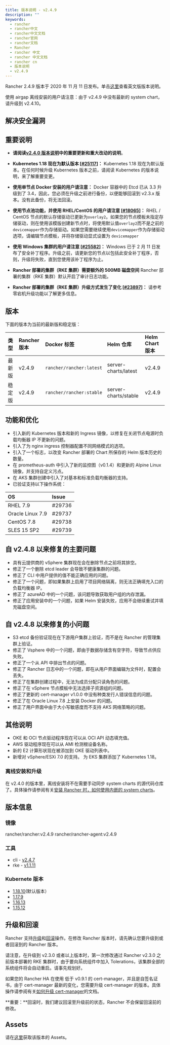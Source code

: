 ```yaml
---
title: 版本说明 - v2.4.9
description: ""
keywords:
  - rancher
  - rancher中文
  - rancher中文文档
  - rancher官网
  - rancher文档
  - Rancher
  - rancher 中文
  - rancher 中文文档
  - rancher cn
  - 版本说明
  - v2.4.9
---
```


Rancher 2.4.9 版本于 2020 年 11 月 11 日发布。单击[这里](https://github.com/rancher/rancher/releases/tag/v2.4.8)查看英文版版本说明。

使用 airgap 离线安装的用户请注意：由于 v2.4.9 中没有最新的 system chart，请升级到 v2.4.10。

## 解决安全漏洞

## 重要说明

- **请阅读[v2.4.0 版本说明](/docs/rancher2/releases/v2.4.0/)中的重要更新和重大改动的说明**。

- **Kubernetes 1.18 现在为默认版本 [[#25117](https://github.com/rancher/rancher/issues/25117)]：** Kubernetes 1.18 现在为默认版本。在任何时候升级 Kubernetes 版本之前，请阅读 Kubernetes 的版本说明，来了解重要变更。

- **使用单节点 Docker 安装的用户请注意：** Docker 容器中的 Etcd 已从 3.3 升级到了 3.4，因此，您必须在升级之前进行备份，以便能够回滚到 v2.3.x 版本。没有此备份，将无法回滚。

- **使用节点池功能，并使用 RHEL/CentOS 的用户请注意 [[#18065](https://github.com/rancher/rancher/issues/18065)]：** RHEL / CentOS 节点的默认存储驱动已更新为`overlay2`。如果您的节点模板未指定存储驱动，则在使用该模版创建新节点时，将使用默认值`overlay2`而不是之前的`devicemapper`作为存储驱动。如果您需要继续使用`devicemapper`作为存储驱动选项，请编辑节点模板，并将存储驱动显式设置为 `devicemapper`

- **使用 Windows 集群的用户请注意 [[#25582](https://github.com/rancher/rancher/issues/25582)]：** Windows 已于 2 月 11 日发布了安全补丁程序。升级之前，请更新您的节点以包括此安全补丁程序，否则，升级将失败，直到您使用该补丁程序为止。

- **Rancher 部署的集群（RKE 集群）需要额外的 500MB 磁盘空间** Rancher 部署的集群（RKE 集群）默认开启了审计日志功能。

- **Rancher 部署的集群（RKE 集群）升级方式发生了变化 [[#23897](https://github.com/rancher/rancher/issues/23897)]：** 请参考零宕机升级功能以了解更多信息。

## 版本

下面的版本为当前的最新版和稳定版：

| 类型   | Rancher 版本 | Docker 标签              | Helm 仓库            | Helm Chart 版本 |
| :----- | :----------- | :----------------------- | :------------------- | :-------------- |
| 最新版 | v2.4.9       | `rancher/rancher:latest` | server-charts/latest | v2.4.9          |
| 稳定版 | v2.4.9       | `rancher/rancher:stable` | server-charts/stable | v2.4.9          |

## 功能和优化

- 引入新的 Kubernetes 版本和新的 Ingress 镜像，以修复在关闭节点电源时负载均衡器 IP 不更新的问题。
- 引入了为 nginx ingress 控制器配置不同网络模式的选项。
- 引入了一个标志，以改变 Rancher 部署的 Chart 所保存的 Helm 版本历史的数量。
- 在 prometheus-auth 中引入了新的监控图（v0.1.4）和更新的 Alpine Linux 镜像，并支持自定义污点。
- 在 AKS 集群创建中引入了对基本和标准负载均衡器的支持。
- 已验证支持以下操作系统：

| OS               | Issue  |
| :--------------- | :----- |
| RHEL 7.9         | #29736 |
| Oracle Linux 7.9 | #29737 |
| CentOS 7.8       | #29738 |
| SLES 15 SP2      | #29739 |

## 自 v2.4.8 以来修复的主要问题

- 具有云提供商的 vSphere 集群现在会在删除节点之前将其排空。
- 修正了一个删除 etcd leader 会导致不健康集群的问题。
- 修正了 CLI 中用户提供的值不能正确应用的问题。
- 修正了一个问题，即如果集群上启用了项目网络隔离，则无法正确填充入口的负载均衡器 IP。
- 修正了 azureAD 中的一个问题，该问题导致获取用户组的内存泄漏。
- 修正了应用安装中的一个问题，如果 Helm 安装失败，应用不会继续重试并填充磁盘空间。

## 自 v2.4.8 以来修复的小问题

- S3 etcd 备份验证现在在下游用户集群上验证，而不是在 Rancher 的管理集群上验证。
- 修正了 Vsphere 中的一个问题，即由于数据存储含有空字符，导致节点供应失败。
- 修正了一个从 API 中排出节点的问题。
- 修正了 Rancher 日志中的一个问题，即在从用户界面编辑为文件时，配置会丢失。
- 修正了在集群创建过程中，无法为成员分配只读角色的问题。
- 修正了在 vSphere 节点模板中无法选择子资源组的问题。
- 修正了更新的 cert-manager v1.0.0 中没有种类发行人错误信息的问题。
- 修正了在 Oracle Linux 7.8 上安装 Docker 的问题。
- 修正了用户界面中由于大小写敏感度而不支持 AKS 网络策略的问题。

## 其他说明

- OKE 和 OCI 节点驱动程序现在可以从 OCI API 动态填充值。
- AWS 驱动程序现在可以从 AMI 检测根设备名称。
- 新的 E2 计算形状现在被添加到 OKE 驱动列表中。
- 新增对 vSphere/ESXi 7.0 的支持。
  为 EKS 集群添加了 Kubernetes 1.18。

### 离线安装和升级

在 v2.4.0 的版本里，离线安装将不在需要手动同步 system charts 的源代码仓库了。具体操作请参阅有关[安装 Rancher 时，如何使用内嵌的 system charts](/docs/rancher2/installation/other-installation-methods/air-gap/install-rancher/)。

## 版本信息

### 镜像

rancher/rancher:v2.4.9
rancher/rancher-agent:v2.4.9

### 工具

- cli - [v2.4.7](https://github.com/rancher/rancher/releases/tag/v2.4.7)
- rke - [v1.1.11](https://github.com/rancher/rke/releases/tag/v1.1.11)

### Kubernete 版本

- [1.18.10](https://github.com/rancher/hyperkube/tree/v1.18)(默认版本）
- [1.17.9](https://github.com/rancher/hyperkube/tree/v1.17)
- [1.16.13](https://github.com/rancher/hyperkube/releases/tag/v1.16.15-rancher1)
- [1.15.12](https://github.com/rancher/hyperkube/releases/tag/v1.15.12-rancher2)

## 升级和回滚

Rancher 支持[升级](/docs/rancher2/installation/install-rancher-on-k8s/upgrades/)和[回滚](/docs/rancher2/installation/install-rancher-on-k8s/rollbacks/)操作。在修改 Rancher 版本时，请先确认您要升级到或者回滚到的 Rancher 版本。

请注意，在升级到 v2.3.0 或者以上版本时，第一次修改通过 Rancher v2.3.0 之前版本部署的 RKE 集群时，由于要向系统组件中加入 Tolerations，该集群全部的系统组件将会自动重启。请事先规划好。

如果您的 Rancher HA 在使用 低于 v0.9.1 的 cert-manager，并且是自签名证书，由于 cert-manager 最新的变化，您需要升级 cert-manager 的版本。具体操作请参阅有关[如何升级 cert-manager](/docs/rancher2/installation/resources/upgrading-cert-manager/)的文档。

**重要：**回滚时，我们建议回滚至升级前的状态，Rancher 不会保留回滚前的修改。

## Assets

请在[这里](https://github.com/rancher/rancher/releases/tag/v2.4.9)获取该版本的 Assets。
